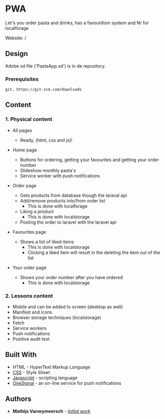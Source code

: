 # PWA

Let's you order pasta and drinks, has a favouritism system and Nr for localforage

Website: /
## Design

Adobe xd file ('PastaApp.xd') is in de repository.

### Prerequisites

```
git, https://git-scm.com/downloads
```

## Content

### 1. Physical content
* All pages
    *  Ready, (html, css and js)!

* Home page
    * Buttons for ordering, getting your favourites and getting your order number
    * Slideshow monthly pasta's
    * Service worker with push notifications

* Order page
    * Gets products from database though the laraval api
    * Add/remove products into/from order list
        * This is done with localforage
    * Liking a product
        * This is done with localstorage
    * Posting the order to laravel with the laravel api
* Favourites page
    * Shows a list of liked items
        * This is done with  localstorage
        * Clicking a liked item will result in the deleting the item out of the list

* Your order page
    * Shows your order number after you have ordered
        * This is done with localstorage

### 2. Lessons content

* Mobile and can be added to screen (desktop as well)
* Manifest and icons
* Browser storage techniques (localstorage)
* Fetch
* Service workers
* Push notifications
* Positive audit test

## Built With

* HTML - HyperText Markup Language
* [CSS](https://nl.wikipedia.org/wiki/Cascading_Style_Sheets) - Style Sheet
* [Javascript](https://www.javascript.com/) - scripting language 
* [OneSignal](https://app.onesignal.com/) - an on-line service for push notifications

## Authors

* **Mathijs Vanwymeersch** - [*Initial work*](https://op-gitlab.howest.be/TI/S4-WebMobileSmartTechnology/2018-2019/04-pwa/mathijs-vanwymeersch)
